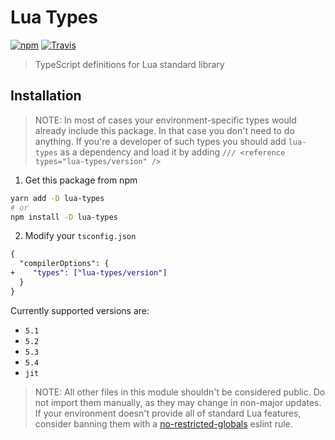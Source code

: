 # Lua Types

[![npm](https://img.shields.io/npm/v/lua-types.svg)](https://npmjs.com/package/lua-types) [![Travis](https://img.shields.io/travis/ark120202/lua-types.svg)](https://travis-ci.org/ark120202/lua-types)

> TypeScript definitions for Lua standard library

## Installation

> NOTE: In most of cases your environment-specific types would already include this package. In that case you don't need to do anything. If you're a developer of such types you should add `lua-types` as a dependency and load it by adding `/// <reference types="lua-types/version" />`

1. Get this package from npm

```bash
yarn add -D lua-types
# or
npm install -D lua-types
```

2. Modify your `tsconfig.json`

```diff
{
  "compilerOptions": {
+    "types": ["lua-types/version"]
  }
}
```

Currently supported versions are:

- `5.1`
- `5.2`
- `5.3`
- `5.4`
- `jit`

> NOTE: All other files in this module shouldn't be considered public. Do not import them manually, as they may change in non-major updates. If your environment doesn't provide all of standard Lua features, consider banning them with a [no-restricted-globals](https://eslint.org/docs/rules/no-restricted-globals) eslint rule.
